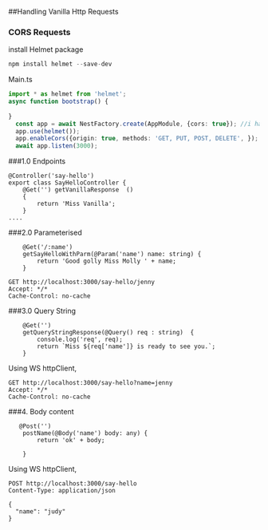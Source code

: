 ##Handling Vanilla Http Requests
### CORS Requests
install Helmet package
```typescript
npm install helmet --save-dev
```
Main.ts
```typescript
import * as helmet from 'helmet';
async function bootstrap() {
    
}
  const app = await NestFactory.create(AppModule, {cors: true}); //i have changed this
  app.use(helmet());
  app.enableCors({origin: true, methods: 'GET, PUT, POST, DELETE', });
  await app.listen(3000);
```

###1.0 Endpoints
```
@Controller('say-hello')
export class SayHelloController {
    @Get('') getVanillaResponse  ()
    {
        return 'Miss Vanilla';
    }
....
```



###2.0 Parameterised
```$xslt
    @Get('/:name')
    getSayHelloWithParm(@Param('name') name: string) {
        return 'Good golly Miss Molly ' + name;
    }
```
```
GET http://localhost:3000/say-hello/jenny
Accept: */*
Cache-Control: no-cache
```

###3.0 Query String
``` 
    @Get('')
    getQueryStringResponse(@Query() req : string)  {
        console.log('req', req);
        return `Miss ${req['name']} is ready to see you.`;
    }
```

Using WS httpClient,
```
GET http://localhost:3000/say-hello?name=jenny
Accept: */*
Cache-Control: no-cache
```

###4. Body content
```
   @Post('')
    postName(@Body('name') body: any) {
        return 'ok' + body;

    }
```
Using WS httpClient,
```
POST http://localhost:3000/say-hello
Content-Type: application/json

{
  "name": "judy"
}
```

